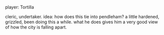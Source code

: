 player: Tortilla

cleric, undertaker. idea: how does this tie into pendleham? a little hardened, grizzled, been doing this a while. what he does gives him a very good view of how the city is falling apart.